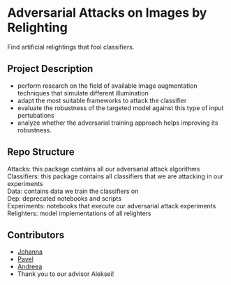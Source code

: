 # Adversarial Attacks on Images by Relighting

Find artificial relightings that fool classifiers.

## Project Description
- perform research on the field of available image augmentation techniques that simulate different illumination
- adapt the most suitable frameworks to attack the classifier
- evaluate the robustness of the targeted model against this type of input pertubations
- analyze whether the adversarial training approach helps improving its robustness.

## Repo Structure
Attacks: this package contains all our adversarial attack algorithms <br>
Classifiers: this package contains all classifiers that we are attacking in our experiments <br>
Data: contains data we train the classifiers on <br>
Dep: deprecated notebooks and scripts <br>
Experiments: notebooks that execute our adversarial attack experiments <br>
Relighters: model implementations of all relighters <br>

## Contributors

- [Johanna](https://github.com/johannaSommer)
- [Pavel](https://github.com/PavelCz)
- [Andreea](https://github.com/AndreeaMusat)
- Thank you to our advisor Aleksei!
